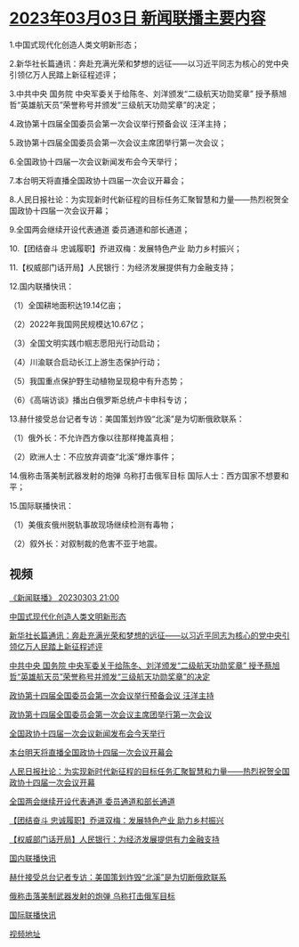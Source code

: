 # [2023年03月03日 新闻联播主要内容](https://tv.cctv.com/lm/xwlb/day/20230303.shtml)

1.中国式现代化创造人类文明新形态；

2.新华社长篇通讯：奔赴充满光荣和梦想的远征——以习近平同志为核心的党中央引领亿万人民踏上新征程述评；

3.中共中央 国务院 中央军委关于给陈冬、刘洋颁发“二级航天功勋奖章” 授予蔡旭哲“英雄航天员”荣誉称号并颁发“三级航天功勋奖章”的决定；

4.政协第十四届全国委员会第一次会议举行预备会议 汪洋主持；

5.政协第十四届全国委员会第一次会议主席团举行第一次会议；

6.全国政协十四届一次会议新闻发布会今天举行；

7.本台明天将直播全国政协十四届一次会议开幕会；

8.人民日报社论：为实现新时代新征程的目标任务汇聚智慧和力量——热烈祝贺全国政协十四届一次会议开幕；

9.全国两会继续开设代表通道 委员通道和部长通道；

10.【团结奋斗 忠诚履职】乔进双梅：发展特色产业 助力乡村振兴；

11.【权威部门话开局】人民银行：为经济发展提供有力金融支持；

12.国内联播快讯：

（1）全国耕地面积达19.14亿亩；

（2）2022年我国网民规模达10.67亿；

（3）全国文明实践巾帼志愿阳光行动启动；

（4）川渝联合启动长江上游生态保护行动；

（5）我国重点保护野生动植物呈现稳中有升态势；

（6）《高端访谈》播出白俄罗斯总统卢卡申科专访；

13.赫什接受总台记者专访：美国策划炸毁“北溪”是为切断俄欧联系：

（1）俄外长：不允许西方像以往那样掩盖真相；

（2）欧洲人士：不应放弃调查“北溪”爆炸事件；

14.俄称击落美制武器发射的炮弹 乌称打击俄军目标 国际人士：西方国家不想要和平；

15.国际联播快讯：

（1）美俄亥俄州脱轨事故现场继续检测有毒物；

（2）叙外长：对叙制裁的危害不亚于地震。

## 视频

[《新闻联播》 20230303 21:00](https://tv.cctv.com/2023/03/03/VIDEIJrA7Z0aeaeQq80dVSTE230303.shtml)

[中国式现代化创造人类文明新形态](https://tv.cctv.com/2023/03/03/VIDEsgFmiCeNh4CjQZngGXJR230303.shtml)

[新华社长篇通讯：奔赴充满光荣和梦想的远征——以习近平同志为核心的党中央引领亿万人民踏上新征程述评](https://tv.cctv.com/2023/03/03/VIDEXVarnvigg0FZtrcRDFAv230303.shtml)

[中共中央 国务院 中央军委关于给陈冬、刘洋颁发“二级航天功勋奖章” 授予蔡旭哲“英雄航天员”荣誉称号并颁发“三级航天功勋奖章”的决定](https://tv.cctv.com/2023/03/03/VIDEnksql2HDTty9UzoCNuqL230303.shtml)

[政协第十四届全国委员会第一次会议举行预备会议 汪洋主持](https://tv.cctv.com/2023/03/03/VIDEq00VAlspdbDExusNrFfU230303.shtml)

[政协第十四届全国委员会第一次会议主席团举行第一次会议](https://tv.cctv.com/2023/03/03/VIDEp5seoRc3q0Mh6jQ3BJtc230303.shtml)

[全国政协十四届一次会议新闻发布会今天举行](https://tv.cctv.com/2023/03/03/VIDE298L4mQtt7RkpqvzUMgE230303.shtml)

[本台明天将直播全国政协十四届一次会议开幕会](https://tv.cctv.com/2023/03/03/VIDEfbYzPMeHFgfYnFoJDxoQ230303.shtml)

[人民日报社论：为实现新时代新征程的目标任务汇聚智慧和力量——热烈祝贺全国政协十四届一次会议开幕](https://tv.cctv.com/2023/03/03/VIDEIbmznQK7vIciFJZmQXdd230303.shtml)

[全国两会继续开设代表通道 委员通道和部长通道](https://tv.cctv.com/2023/03/03/VIDE7wDGOpY68FPwdgAttqMw230303.shtml)

[【团结奋斗 忠诚履职】乔进双梅：发展特色产业 助力乡村振兴](https://tv.cctv.com/2023/03/03/VIDEKjHRAAazaQPjKkXo3rJ1230303.shtml)

[【权威部门话开局】人民银行：为经济发展提供有力金融支持](https://tv.cctv.com/2023/03/03/VIDEi5U3ZxP6BqI4zq4OjJN1230303.shtml)

[国内联播快讯](https://tv.cctv.com/2023/03/03/VIDERPGjrvV7LPiciXOkSqnU230303.shtml)

[赫什接受总台记者专访：美国策划炸毁“北溪”是为切断俄欧联系](https://tv.cctv.com/2023/03/03/VIDECMvKiwJCzA27XiL0YUW0230303.shtml)

[俄称击落美制武器发射的炮弹 乌称打击俄军目标](https://tv.cctv.com/2023/03/03/VIDEqbqZqHVwnSmCKZRHnPxI230303.shtml)

[国际联播快讯](https://tv.cctv.com/2023/03/03/VIDEUlwbkyq21SdMTXQfTZp9230303.shtml)

[视频地址](https://tv.cctv.com/lm/xwlb/day/20230303.shtml) 

